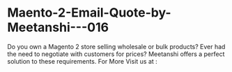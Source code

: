 # Maento-2-Email-Quote-by-Meetanshi---016
Do you own a Magento 2 store selling wholesale or bulk products? Ever had the need to negotiate with customers for prices? Meetanshi offers a perfect solution to these requirements.  For More Visit us at : 
